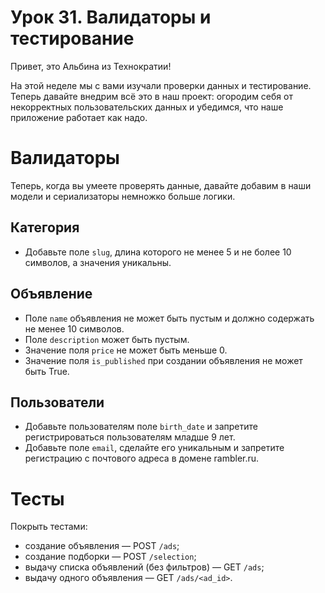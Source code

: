 # Урок 31. Валидаторы и тестирование

Привет, это Альбина из Технократии!

На этой неделе мы с вами изучали проверки данных и тестирование. Теперь давайте внедрим всё это в наш проект: огородим себя от некорректных пользовательских данных и убедимся, что наше приложение работает как надо.

# Валидаторы

Теперь, когда вы умеете проверять данные, давайте добавим в наши модели и сериализаторы немножко больше логики. 

## Категория

- Добавьте поле `slug`, длина которого не менее 5 и не более 10 символов, а значения уникальны.

## Объявление

- Поле `name` объявления не может быть пустым и должно содержать не менее 10 символов.
- Поле `description` может быть пустым.
- Значение поля `price` не может быть меньше 0.
- Значение поля `is_published` при создании объявления не может быть True.

## Пользователи

- Добавьте пользователям поле `birth_date` и запретите регистрироваться пользователям младше 9 лет.
- Добавьте поле `email`, сделайте его уникальным и запретите регистрацию с почтового адреса в домене rambler.ru.

# Тесты

Покрыть тестами:

- создание объявления — POST `/ads`;
- создание подборки — POST `/selection`;
- выдачу списка объявлений (без фильтров) — GET `/ads`;
- выдачу одного объявления — GET `/ads/<ad_id>`.